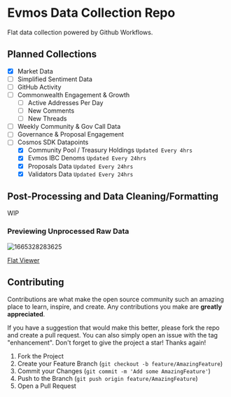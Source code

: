# Evmos Data Collection Repo

Flat data collection powered by Github Workflows.

## Planned Collections
- [x] Market Data 
- [ ] Simplified Sentiment Data
- [ ] GitHub Activity
- [ ] Commonwealth Engagement & Growth
    - [ ] Active Addresses Per Day
    - [ ] New Comments
    - [ ] New Threads
- [ ] Weekly Community & Gov Call Data 
- [ ] Governance & Proposal Engagement
- [ ] Cosmos SDK Datapoints
    - [x] Community Pool / Treasury Holdings `Updated Every 4hrs`
    - [x] Evmos IBC Denoms `Updated Every 24hrs`
    - [x] Proposals Data `Updated Every 24hrs`
    - [x] Validators Data `Updated Every 24hrs`

## Post-Processing and Data Cleaning/Formatting

WIP

### Previewing Unprocessed Raw Data

![1665328283625](https://user-images.githubusercontent.com/16395727/194764536-6b976a09-a3bc-432d-b411-e494dfec87fe.png)

[Flat Viewer](https://flatgithub.com/EvmosGov/evmos-datahub?filename=evmos-market-1h-unprocessed.json&sha=dfaa7a8f9c85af51c7afbabf3df8f34320830bdb&tab=market_cap_rank)



<!-- CONTRIBUTING -->
## Contributing

Contributions are what make the open source community such an amazing place to learn, inspire, and create. Any contributions you make are **greatly appreciated**.

If you have a suggestion that would make this better, please fork the repo and create a pull request. You can also simply open an issue with the tag "enhancement".
Don't forget to give the project a star! Thanks again!

1. Fork the Project
2. Create your Feature Branch (`git checkout -b feature/AmazingFeature`)
3. Commit your Changes (`git commit -m 'Add some AmazingFeature'`)
4. Push to the Branch (`git push origin feature/AmazingFeature`)
5. Open a Pull Request
